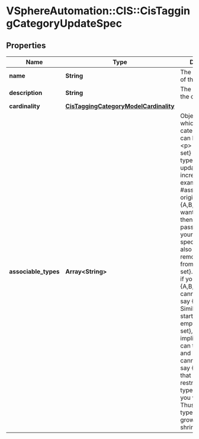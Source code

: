 # VSphereAutomation::CIS::CisTaggingCategoryUpdateSpec

## Properties
Name | Type | Description | Notes
------------ | ------------- | ------------- | -------------
**name** | **String** | The display name of the category. | [optional] 
**description** | **String** | The description of the category. | [optional] 
**cardinality** | [**CisTaggingCategoryModelCardinality**](CisTaggingCategoryModelCardinality.md) |  | [optional] 
**associable_types** | **Array&lt;String&gt;** | Object types to which this category&#39;s tags can be attached. &lt;p&gt; The {@term set} of associable types cannot be updated incrementally. For example, if {@link #associableTypes} originally contains {A,B,C} and you want to add D, then you need to pass {A,B,C,D} in your update specification. You also cannot remove any item from this {@term set}. For example, if you have {A,B,C}, then you cannot remove say {A} from it. Similarly, if you start with an empty {@term set}, then that implies that you can tag any object and hence you cannot later pass say {A}, because that would be restricting the type of objects you want to tag. Thus, associable types can only grow and not shrink. | [optional] 



